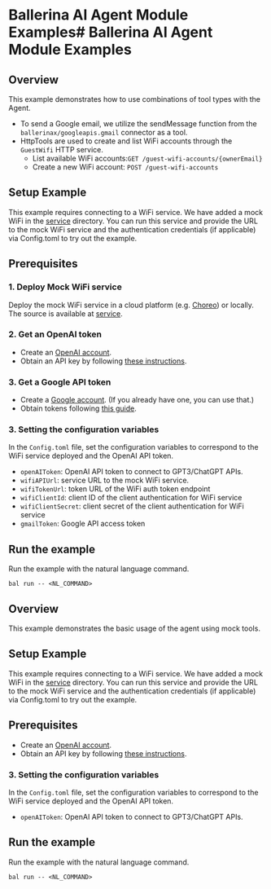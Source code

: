 # Ballerina AI Agent Module Examples# Ballerina AI Agent Module Examples

## Overview

This example demonstrates how to use combinations of tool types with the Agent. 
- To send a Google email, we utilize the sendMessage function from the `ballerinax/googleapis.gmail` connector as a tool.
- HttpTools are used to create and list WiFi accounts through the `GuestWifi` HTTP service.
    - List available WiFi accounts:`GET /guest-wifi-accounts/{ownerEmail}`
    - Create a new WiFi account: `POST /guest-wifi-accounts`


## Setup Example
This example requires connecting to a WiFi service. We have added a mock WiFi in the [service](/examples/setup/) directory. You can run this service and provide the URL to the mock WiFi service and the authentication credentials (if applicable) via Config.toml to try out the example. 

## Prerequisites

### 1. Deploy Mock WiFi service
Deploy the mock WiFi service in a cloud platform (e.g. [Choreo](https://wso2.com/choreo/)) or locally. The source is available at [service](/examples/setup/). 

### 2. Get an OpenAI token
- Create an [OpenAI account](https://beta.openai.com/signup/).
- Obtain an API key by following [these instructions](https://platform.openai.com/docs/api-reference/authentication).

### 3. Get a Google API token
- Create a [Google account](https://accounts.google.com/signup/v2/webcreateaccount?utm_source=ga-ob-search&utm_medium=google-account&flowName=GlifWebSignIn&flowEntry=SignUp). (If you already have one, you can use that.)
- Obtain tokens following [this guide](https://developers.google.com/identity/protocols/oauth2).

### 3. Setting the configuration variables

In the `Config.toml`  file, set the configuration variables to correspond to the WiFi service deployed and the OpenAI API token. 
- `openAIToken`: OpenAI API token to connect to GPT3/ChatGPT APIs.
- `wifiAPIUrl`: service URL to the mock WiFi service.
- `wifiTokenUrl`: token URL of the WiFi auth token endpoint
- `wifiClientId`: client ID of the client authentication for WiFi service
- `wifiClientSecret`: client secret of the client authentication for WiFi service
- `gmailToken`: Google API access token

## Run the example

Run the example with the natural language command. 

```
bal run -- <NL_COMMAND>
```




## Overview

This example demonstrates the basic usage of the agent using mock tools.

## Setup Example
This example requires connecting to a WiFi service. We have added a mock WiFi in the [service](/examples/setup/) directory. You can run this service and provide the URL to the mock WiFi service and the authentication credentials (if applicable) via Config.toml to try out the example. 

## Prerequisites

- Create an [OpenAI account](https://beta.openai.com/signup/).
- Obtain an API key by following [these instructions](https://platform.openai.com/docs/api-reference/authentication).

### 3. Setting the configuration variables

In the `Config.toml`  file, set the configuration variables to correspond to the WiFi service deployed and the OpenAI API token. 
- `openAIToken`: OpenAI API token to connect to GPT3/ChatGPT APIs.

## Run the example

Run the example with the natural language command. 

```
bal run -- <NL_COMMAND>